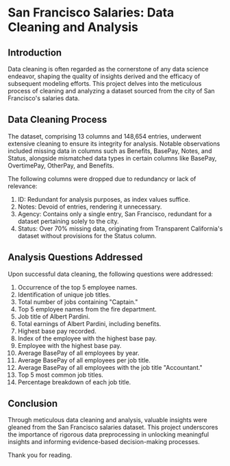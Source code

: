 # San Francisco Salaries: Data Cleaning and Analysis

## Introduction

Data cleaning is often regarded as the cornerstone of any data science endeavor, shaping the quality of insights derived and the efficacy of subsequent modeling efforts. This project delves into the meticulous process of cleaning and analyzing a dataset sourced from the city of San Francisco's salaries data.

## Data Cleaning Process

The dataset, comprising 13 columns and 148,654 entries, underwent extensive cleaning to ensure its integrity for analysis. Notable observations included missing data in columns such as Benefits, BasePay, Notes, and Status, alongside mismatched data types in certain columns like BasePay, OvertimePay, OtherPay, and Benefits.

The following columns were dropped due to redundancy or lack of relevance:
1. ID: Redundant for analysis purposes, as index values suffice.
2. Notes: Devoid of entries, rendering it unnecessary.
3. Agency: Contains only a single entry, San Francisco, redundant for a dataset pertaining solely to the city.
4. Status: Over 70% missing data, originating from Transparent California's dataset without provisions for the Status column.

## Analysis Questions Addressed

Upon successful data cleaning, the following questions were addressed:
1. Occurrence of the top 5 employee names.
2. Identification of unique job titles.
3. Total number of jobs containing "Captain."
4. Top 5 employee names from the fire department.
5. Job title of Albert Pardini.
6. Total earnings of Albert Pardini, including benefits.
7. Highest base pay recorded.
8. Index of the employee with the highest base pay.
9. Employee with the highest base pay.
10. Average BasePay of all employees by year.
11. Average BasePay of all employees per job title.
12. Average BasePay of all employees with the job title "Accountant."
13. Top 5 most common job titles.
14. Percentage breakdown of each job title.

## Conclusion

Through meticulous data cleaning and analysis, valuable insights were gleaned from the San Francisco salaries dataset. This project underscores the importance of rigorous data preprocessing in unlocking meaningful insights and informing evidence-based decision-making processes.

Thank you for reading.